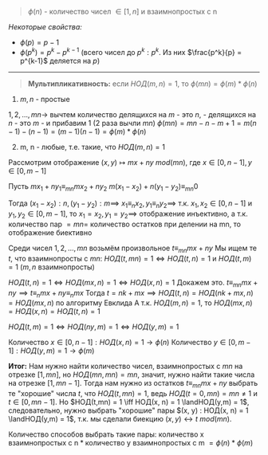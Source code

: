 >$\phi(n)$ - количество чисел $\in [1, n]$ и взаимнопростых с n

*Некоторые свойства:*
* $\phi(p) = p-1$
* $\phi(p^k) = p^k - p^{k-1}$ (всего чисел до $p^k:p^k$. Из них $\frac{p^k}{p} = p^{k-1}$ деляется на $p$)

___

>**Мультипликативность:** если $НОД(m,n) = 1$, то $\phi(mn) = \phi(m) * \phi(n)$

1. $m, n$ - простые

$1, 2, \dots, mn \to$ вычтем количество делящихся на $m$ - это $n$, - делящихся на $n$ - это $m$ - и прибавим 1 (2 раза вычли $mn$)
$\phi(mn) = mn - n - m + 1 = m(n-1) - (n - 1) = (m-1)(n-1) = \phi(m) * \phi(n)$

2. m, n - любые, т.е. такие, что $НОД(m, n) = 1$

Рассмотрим отображение $(x, y) \mapsto mx+ny \ mod (mn)$, где $x \in [0, n - 1], y \in [0, m - 1]$

Пусть 
$mx_{1}+ny_{1} \equiv_{mn} mx_{2} + ny_{2}$
$m(x_{1} - x_{2}) + n(y_{1} - y_{2}) \equiv_{mn} 0$
	
Тогда $(x_{1}-x_{2}) : n, (y_{1} -y_{2}) : m \implies$ $x_{1} \equiv_{n} x_{2}, y_{1} \equiv_{n} y_{2} \implies$ т.к. $x_{1}, x_{2} \in[0, n-1]$ и $y_{1}, y_{2} \in [0, m -1]$, то $x_{1}=x_{2}, y_{1} = y_{2} \implies$ отображение инъективно, 
а т.к. количество пар $= mn =$ количество остатков при делении на mn, то отображение биективно

Среди чисел $1, 2, \dots, mn$ возьмём произвольное $t \equiv_{mn} mx+ny$
Мы ищем те $t$, что взаимнопросты с $mn$:
$НОД(t, mn) = 1 \iff НОД(t, n) = 1$ и $НОД(t,m) = 1$ ($m, n$ взаимнопросты)

$НОД(t, n) = 1 \iff НОД(mx, n) = 1 \iff НОД(x, n) = 1$
Докажем это. $t \equiv_{mn} mx+ny \implies t\equiv_{n} mx + ny \equiv_{n} mx$
Тогда $t = nk + mx \implies НОД(t, n) = НОД(nk + mx, n) = НОД(mx, n)$ по алгоритму Евклида
А т.к. $НОД(m, n) = 1$, то $НОД(mx, n) = НОД(x, n) = НОД(t, n) = 1$

$НОД(t,m) = 1 \iff НОД(ny, m) = 1 \iff НОД(y, m) = 1$

Количество $x \in [0, n - 1] : НОД(x, n) = 1 \to \phi(n)$
Количество $y \in [0, m - 1] : НОД(y, m) = 1 \to \phi(m)$

**Итог:**
Нам нужно найти количество чисел, взаимнопростых с $mn$
на отрезке $[1, mn]$, но $НОД(mn, mn) = mn$, значит, нужно найти такие
числа на отрезке $[1, mn - 1]$. Тогда нам нужно из остатков $t \equiv_{mn} mx + ny$ 
выбрать те "хорошие" числа $t$, что $НОД(t, mn) = 1$, ведь $НОД(t=0,mn) = mn\neq 1$ и $t \in [0, mn - 1]$. Но $НОД(t,mn) = 1 \iff НОД(x, n) = 1 \landНОД(y,m) = 1$,
следовательно, нужно выбрать "хорошие" пары $(x, y) : НОД(x, n) = 1 \landНОД(y,m) = 1$,
т.к. мы сделали биекцию $(x,y) \leftrightarrow t \ mod (mn)$.

Количество способов выбрать такие пары:
$\text{количество x взаимнопростых с n} * \text{количество y взаимнопростых с m}$
$= \phi(n) * \phi(m)$